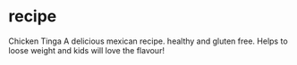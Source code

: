 # recipe 
Chicken Tinga A delicious mexican recipe.
healthy and gluten free.
Helps to loose weight and kids will love the flavour!
